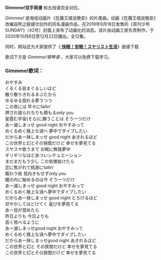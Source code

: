 

**Gimmme!双手简谱** 和五线谱完全对应。

_Gimmme!_
是电视动画片《在魔王城说晚安》的片尾曲。动画《在魔王城说晚安》改编自熊之股键次创作的同名漫画作品，在2019年9月18日发售的《周刊少年SUNDAY》（42号）封面上宣布了动画化的消息。该片由动画工房负责制作，于2020年10月6日至12月22日播出。全12集。

同时，网站还为大家提供了《[ **快眠！安眠！スヤリスト生活**](Music-12964-快眠-安眠-スヤリスト生活-在魔王城说晚安OP.html
"快眠！安眠！スヤリスト生活")》曲谱下载

歌词下方是 _Gimmme!钢琴谱_ ，大家可以免费下载学习。

### Gimmme!歌词：

おやすみ  
くるくる目まぐるしいほど  
散り散りきれるまぶたから  
ゆるゆる揺れる夢うつつ  
この夜には 早々にfallin’  
押され揺られちりも積もるonly you  
星霞む宇宙(そら)に願うことは そう一つだけ  
あー滅しまっせ good night おやすみって  
めくるめく極上な渦へ 夢中でダイブしたい  
だからあー抹しまっせ good night あきれるほど  
この世界と幻とその狭間だけど 幸せを夢見てる  
スヤスヤ歌うまで お眠に無我夢中  
ギリギリなほどあついシチュエーション  
まだまだもう少し この気楼抜けたら  
恋に焦がれて桃源にfallin’  
賑わう街 見向きもせずonly you  
瞳の内に秘めるのは今 そう一つだけ  
あー滅しまっせ good night おやすみって  
めくるめく極上な渦へ夢中でダイブしたい  
だからあー抹しまっせ good night とろけるほど  
甘やかしてほどけてく 喜びを夢見てる  
あー目が覚めたら  
昨日よりも 今日よりも  
高く飛べるように  
あー滅しまっせgood night おやすみって  
めくるめく極上な渦へ夢中でダイブしたい  
だからあー抹しまっせgood night あきれるほど  
この世界と幻と その狭間だけど 幸せを夢見てる  
この世界と幻とその狭間だけど 幸せを夢見てる

